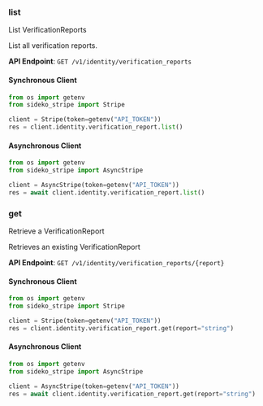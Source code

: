 
### list <a name="list"></a>
List VerificationReports

<p>List all verification reports.</p>

**API Endpoint**: `GET /v1/identity/verification_reports`

#### Synchronous Client

```python
from os import getenv
from sideko_stripe import Stripe

client = Stripe(token=getenv("API_TOKEN"))
res = client.identity.verification_report.list()
```

#### Asynchronous Client

```python
from os import getenv
from sideko_stripe import AsyncStripe

client = AsyncStripe(token=getenv("API_TOKEN"))
res = await client.identity.verification_report.list()
```

### get <a name="get"></a>
Retrieve a VerificationReport

<p>Retrieves an existing VerificationReport</p>

**API Endpoint**: `GET /v1/identity/verification_reports/{report}`

#### Synchronous Client

```python
from os import getenv
from sideko_stripe import Stripe

client = Stripe(token=getenv("API_TOKEN"))
res = client.identity.verification_report.get(report="string")
```

#### Asynchronous Client

```python
from os import getenv
from sideko_stripe import AsyncStripe

client = AsyncStripe(token=getenv("API_TOKEN"))
res = await client.identity.verification_report.get(report="string")
```
